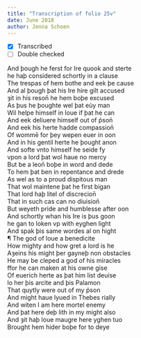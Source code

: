 ```yaml
---
title: "Transcription of folio 25v"
date: June 2018
author: Jenna Schoen
---
```

- [X] Transcribed
- [ ] Double checked

And þough he ferst for Ire quook and sterte  
he haþ considered schortly in a clause  
The trespas of hem bothe and eek þe cause  
And al þough þat his Ire hire gilt accused  
ȝit in his reson̄ he hem boþe excused  
As þus he þoughte wel þat eủy man  
Wil helpe himself in loue if þat he can  
And eek deliuere himself out of p̉son̄  
And eek his herte hadde compassion̄  
Of wommē for þey wepen euer in oon  
And in his gentil herte he þought anon  
And softe vnto himself he seide fy  
vpon a lord þat wol haue no mercy  
But be a leon̄ boþe in word and dede  
To hem þat ben in repentance and drede  
As wel as to a proud dispitous man  
That wol maintene þat he first bigan  
That lord haþ litel of discrecion̄  
That in such cas can no diuision̄  
But weyeth pride and humblesse after oon  
And schortly whan his Ire is þus goon  
he gan to loken vp with eyghen light  
And spak þis same wordes al on hight  
¶ The god of loue a benedicite  
How mighty and how gret a lord is he  
Aȝeins his might þer gayneþ non obstacles  
He may be cleped a god of his miracles  
ffor he can maken at his owne gise  
Of euerich herte as þat him list deuise  
lo her þis arcite and þis Palamon  
That quytly were out of my p̉son  
And might haue lyued in Thebes rially  
And witen I am here mortel enemy  
And þat here deþ lith in my might also  
And ȝit haþ loue maugre here yghen tuo  
Brought hem hider boþe for to deye    
